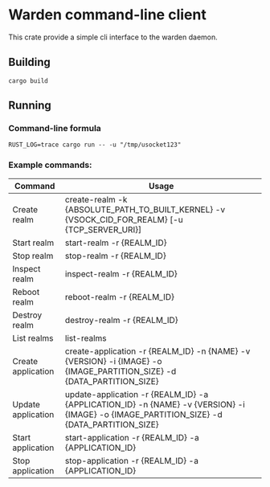 # Warden command-line client

This crate provide a simple cli interface to the warden daemon.

## Building

    cargo build

## Running

### Command-line formula

    RUST_LOG=trace cargo run -- -u "/tmp/usocket123"

### Example commands:
|Command| Usage |
|-|-|
|Create realm| create-realm -k {ABSOLUTE_PATH_TO_BUILT_KERNEL} -v {VSOCK_CID_FOR_REALM} [-u {TCP_SERVER_URI}]|
|Start realm| start-realm -r {REALM_ID}|
|Stop realm| stop-realm -r {REALM_ID}|
|Inspect realm| inspect-realm -r {REALM_ID}|
|Reboot realm| reboot-realm -r {REALM_ID}|
|Destroy realm| destroy-realm -r {REALM_ID}|
|List realms| list-realms|
|Create application| create-application -r {REALM_ID} -n {NAME} -v {VERSION} -i {IMAGE} -o {IMAGE_PARTITION_SIZE} -d {DATA_PARTITION_SIZE}|
|Update application| update-application -r {REALM_ID} -a {APPLICATION_ID} -n {NAME} -v {VERSION} -i {IMAGE} -o {IMAGE_PARTITION_SIZE} -d {DATA_PARTITION_SIZE}|
|Start application| start-application -r {REALM_ID} -a {APPLICATION_ID}|
|Stop application| stop-application -r {REALM_ID} -a {APPLICATION_ID}|
    
